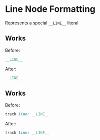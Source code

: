 <!-- BEGIN_AUTOGENERATED -->
# Line Node Formatting

Represents a special `__LINE__` literal
<!-- END_AUTOGENERATED -->

## Works

Before:

```ruby
__LINE__
```

After:

```ruby
__LINE__
```

## Works

Before:

```ruby
track line: __LINE__
```

After:

```ruby
track line: __LINE__
```
